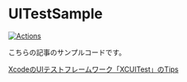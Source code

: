 # UITestSample

[![Actions](https://github.com/ykws/UITestSample/workflows/Test/badge.svg)](https://github.com/ykws/UITestSample/actions)

こちらの記事のサンプルコードです。

[XcodeのUIテストフレームワーク「XCUITest」のTips](https://qiita.com/y-some/items/d0c32f6e60e8ea2367fa)

